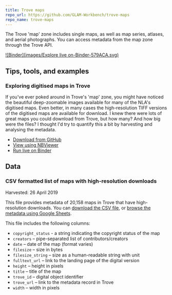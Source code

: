 ```yaml
---
title: Trove maps
repo_url: https://github.com/GLAM-Workbench/trove-maps
repo_name: trove-maps
---
```


The Trove 'map' zone includes single maps, as well as map series, atlases, and aerial photographs. You can access metadata from the map zone through the Trove API.

[![Binder](images/Explore live on-Binder-579ACA.svg)](https://mybinder.org/v2/gh/GLAM-Workbench/trove-maps/master)

## Tips, tools, and examples

### Exploring digitised maps in Trove
If you've ever poked around in Trove's 'map' zone, you might have noticed the beautiful deep-zoomable images available for many of the NLA's digitised maps. Even better, in many cases the high-resolution TIFF versions of the digitised maps are available for download. I knew there were lots of great maps you could download from Trove, but how many? And how big were the files? I thought I'd try to quantify this a bit by harvesting and analysing the metadata.

* [Download from GitHub](https://github.com/GLAM-Workbench/trove-maps/blob/master/Exploring-digitised-maps.ipynb)
* [View using NBViewer](https://nbviewer.jupyter.org/github/GLAM-Workbench/trove-maps/blob/master/Exploring-digitised-maps.ipynb)
* [Run live on Binder](https://mybinder.org/v2/gh/GLAM-Workbench/trove-maps/master?filepath=Exploring-digitised-maps.ipynb)

## Data

### CSV formatted list of maps with high-resolution downloads

Harvested: 26 April 2019

This file provides metadata of 20,158 maps in Trove that have high-resolution downloads. You can [download the CSV file](https://github.com/GLAM-Workbench/trove-maps/blob/master/single_maps.csv), or [browse the metadata using Google Sheets](https://docs.google.com/spreadsheets/d/1yBPcCk9wIRovRacKbfrlyThWrzGXLF79Lr0GIQbaO9Y/edit?usp=sharing).

This file includes the following columns:

+ `copyright_status` - a string indicating the copyright status of the map
+ `creators` – pipe-separated list of contributors/creators
+ `date` – date of the map (format varies)
+ `filesize` – size in bytes
+ `filesize_string` – size as a human-readable string with unit
+ `fulltext_url` – link to the landing page of the digital version
+ `height` – height in pixels
+ `title` – title of the map
+ `trove_id` – digital object identifier
+ `trove_url` – link to the metadata record in Trove
+ `width` – width in pixels
